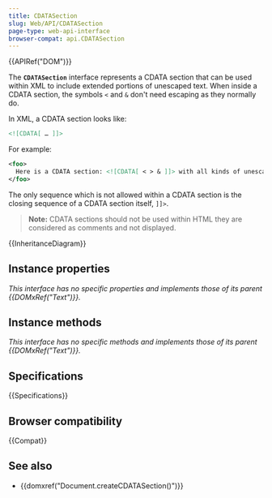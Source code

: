 ```yaml
---
title: CDATASection
slug: Web/API/CDATASection
page-type: web-api-interface
browser-compat: api.CDATASection
---
```


{{APIRef("DOM")}}

The **`CDATASection`** interface represents a CDATA section
that can be used within XML to include extended portions of unescaped text.
When inside a CDATA section, the symbols `<` and `&` don't need escaping
as they normally do.

In XML, a CDATA section looks like:

```xml
<![CDATA[ … ]]>
```

For example:

```xml
<foo>
  Here is a CDATA section: <![CDATA[ < > & ]]> with all kinds of unescaped text.
</foo>
```

The only sequence which is not allowed within a CDATA section is the closing sequence
of a CDATA section itself, `]]>`.

> **Note:** CDATA sections should not be used within HTML they are considered as comments and not displayed.

{{InheritanceDiagram}}

## Instance properties

_This interface has no specific properties and implements those of its parent
{{DOMxRef("Text")}}._

## Instance methods

_This interface has no specific methods and implements those of its parent
{{DOMxRef("Text")}}._

## Specifications

{{Specifications}}

## Browser compatibility

{{Compat}}

## See also

- {{domxref("Document.createCDATASection()")}}
